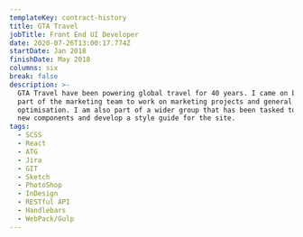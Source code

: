 ```yaml
---
templateKey: contract-history
title: GTA Travel
jobTitle: Front End UI Developer
date: 2020-07-26T13:00:17.774Z
startDate: Jan 2018
finishDate: May 2018
columns: six
break: false
description: >-
  GTA Travel have been powering global travel for 40 years. I came on board as
  part of the marketing team to work on marketing projects and general site
  optimisation. I am also part of a wider group that has been tasked to create
  new components and develop a style guide for the site.
tags:
  - SCSS
  - React
  - ATG
  - Jira
  - GIT
  - Sketch
  - PhotoShop
  - InDesign
  - RESTful API
  - Handlebars
  - WebPack/Gulp
---
```

